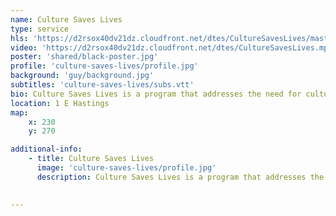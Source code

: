 ```yaml
---
name: Culture Saves Lives
type: service
hls: 'https://d2rsox40dv21dz.cloudfront.net/dtes/CultureSavesLives/master.m3u8'
video: 'https://d2rsox40dv21dz.cloudfront.net/dtes/CultureSavesLives.mp4'
poster: 'shared/black-poster.jpg'
profile: 'culture-saves-lives/profile.jpg'
background: 'guy/background.jpg'
subtitles: 'culture-saves-lives/subs.vtt'
bio: Culture Saves Lives is a program that addresses the need for cultural and spiritual care, reconnects or helps people to connect for the first time to traditional, spiritual and cultural practices.  Their work combines culture and harm reduction. This includes access to Elders and traditional medicines, peer support and links to housing, nutrition and healthcare.
location: 1 E Hastings
map:
    x: 230
    y: 270

additional-info: 
    - title: Culture Saves Lives
      image: 'culture-saves-lives/profile.jpg'
      description: Culture Saves Lives is a program that addresses the need for cultural and spiritual care, reconnects or helps people to connect for the first time to traditional, spiritual and cultural practices.  Their work combines culture and harm reduction with core programming that includes healing circles, smudging, drumming, singing, traditional dances, feasts, sweat lodge ceremonies, drum-making workshops, honouring ceremonies and memorials for Indigenous people. This includes access to Elders and traditional medicines, peer support and links to housing, nutrition and healthcare.
    

---
```

